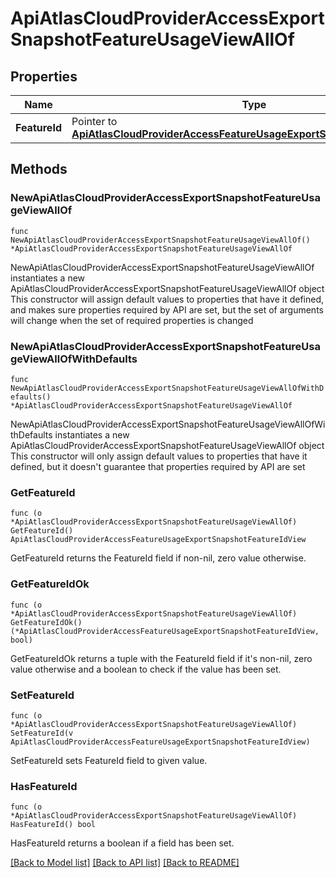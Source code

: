 # ApiAtlasCloudProviderAccessExportSnapshotFeatureUsageViewAllOf

## Properties

Name | Type | Description | Notes
------------ | ------------- | ------------- | -------------
**FeatureId** | Pointer to [**ApiAtlasCloudProviderAccessFeatureUsageExportSnapshotFeatureIdView**](ApiAtlasCloudProviderAccessFeatureUsageExportSnapshotFeatureIdView.md) |  | [optional] 

## Methods

### NewApiAtlasCloudProviderAccessExportSnapshotFeatureUsageViewAllOf

`func NewApiAtlasCloudProviderAccessExportSnapshotFeatureUsageViewAllOf() *ApiAtlasCloudProviderAccessExportSnapshotFeatureUsageViewAllOf`

NewApiAtlasCloudProviderAccessExportSnapshotFeatureUsageViewAllOf instantiates a new ApiAtlasCloudProviderAccessExportSnapshotFeatureUsageViewAllOf object
This constructor will assign default values to properties that have it defined,
and makes sure properties required by API are set, but the set of arguments
will change when the set of required properties is changed

### NewApiAtlasCloudProviderAccessExportSnapshotFeatureUsageViewAllOfWithDefaults

`func NewApiAtlasCloudProviderAccessExportSnapshotFeatureUsageViewAllOfWithDefaults() *ApiAtlasCloudProviderAccessExportSnapshotFeatureUsageViewAllOf`

NewApiAtlasCloudProviderAccessExportSnapshotFeatureUsageViewAllOfWithDefaults instantiates a new ApiAtlasCloudProviderAccessExportSnapshotFeatureUsageViewAllOf object
This constructor will only assign default values to properties that have it defined,
but it doesn't guarantee that properties required by API are set

### GetFeatureId

`func (o *ApiAtlasCloudProviderAccessExportSnapshotFeatureUsageViewAllOf) GetFeatureId() ApiAtlasCloudProviderAccessFeatureUsageExportSnapshotFeatureIdView`

GetFeatureId returns the FeatureId field if non-nil, zero value otherwise.

### GetFeatureIdOk

`func (o *ApiAtlasCloudProviderAccessExportSnapshotFeatureUsageViewAllOf) GetFeatureIdOk() (*ApiAtlasCloudProviderAccessFeatureUsageExportSnapshotFeatureIdView, bool)`

GetFeatureIdOk returns a tuple with the FeatureId field if it's non-nil, zero value otherwise
and a boolean to check if the value has been set.

### SetFeatureId

`func (o *ApiAtlasCloudProviderAccessExportSnapshotFeatureUsageViewAllOf) SetFeatureId(v ApiAtlasCloudProviderAccessFeatureUsageExportSnapshotFeatureIdView)`

SetFeatureId sets FeatureId field to given value.

### HasFeatureId

`func (o *ApiAtlasCloudProviderAccessExportSnapshotFeatureUsageViewAllOf) HasFeatureId() bool`

HasFeatureId returns a boolean if a field has been set.


[[Back to Model list]](../README.md#documentation-for-models) [[Back to API list]](../README.md#documentation-for-api-endpoints) [[Back to README]](../README.md)


